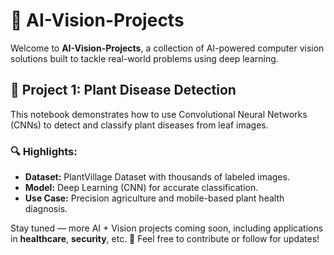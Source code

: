# 🌿 AI-Vision-Projects

Welcome to **AI-Vision-Projects**, a collection of AI-powered computer vision solutions built to tackle real-world problems using deep learning.

## 📌 Project 1: Plant Disease Detection

This notebook demonstrates how to use Convolutional Neural Networks (CNNs) to detect and classify plant diseases from leaf images.

### 🔍 Highlights:
- **Dataset:** PlantVillage Dataset with thousands of labeled images.
- **Model:** Deep Learning (CNN) for accurate classification.
- **Use Case:** Precision agriculture and mobile-based plant health diagnosis.

Stay tuned — more AI + Vision projects coming soon, including applications in **healthcare**, **security**, etc.
🌟 Feel free to contribute or follow for updates!
